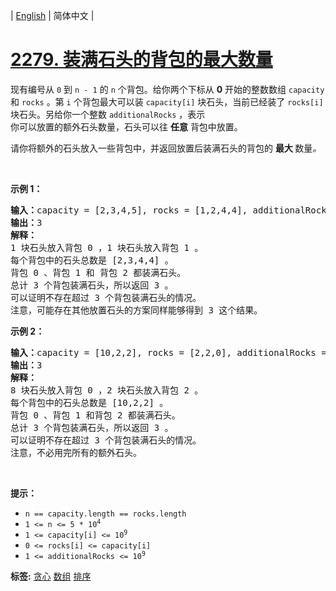 | [English](README_EN.md) | 简体中文 |

# [2279. 装满石头的背包的最大数量](https://leetcode-cn.com/problems/maximum-bags-with-full-capacity-of-rocks)
<p>现有编号从&nbsp;<code>0</code> 到 <code>n - 1</code> 的 <code>n</code> 个背包。给你两个下标从 <strong>0</strong> 开始的整数数组 <code>capacity</code> 和 <code>rocks</code> 。第 <code>i</code> 个背包最大可以装 <code>capacity[i]</code> 块石头，当前已经装了 <code>rocks[i]</code> 块石头。另给你一个整数 <code>additionalRocks</code> ，表示<span class="text-only" data-eleid="10" style="white-space: pre;">你可以放置的额外石头数量，石头可以往 </span><strong><span class="text-only" data-eleid="11" style="white-space: pre;">任意</span></strong><span class="text-only" data-eleid="12" style="white-space: pre;"> 背包中放置。</span></p>

<p>请你将额外的石头放入一些背包中，并返回放置后装满石头的背包的 <strong>最大 </strong>数量<em>。</em></p>

<p>&nbsp;</p>

<p><strong>示例 1：</strong></p>

<pre>
<strong>输入：</strong>capacity = [2,3,4,5], rocks = [1,2,4,4], additionalRocks = 2
<strong>输出：</strong>3
<strong>解释：</strong>
1 块石头放入背包 0 ，1 块石头放入背包 1 。
每个背包中的石头总数是 [2,3,4,4] 。
背包 0 、背包 1 和 背包 2 都装满石头。
总计 3 个背包装满石头，所以返回 3 。
可以证明不存在超过 3 个背包装满石头的情况。
注意，可能存在其他放置石头的方案同样能够得到 3 这个结果。
</pre>

<p><strong>示例 2：</strong></p>

<pre>
<strong>输入：</strong>capacity = [10,2,2], rocks = [2,2,0], additionalRocks = 100
<strong>输出：</strong>3
<strong>解释：</strong>
8 块石头放入背包 0 ，2 块石头放入背包 2 。
每个背包中的石头总数是 [10,2,2] 。
背包 0 、背包 1 和背包 2 都装满石头。
总计 3 个背包装满石头，所以返回 3 。
可以证明不存在超过 3 个背包装满石头的情况。
注意，不必用完所有的额外石头。
</pre>

<p>&nbsp;</p>

<p><strong>提示：</strong></p>

<ul>
	<li><code>n == capacity.length == rocks.length</code></li>
	<li><code>1 &lt;= n &lt;= 5 * 10<sup>4</sup></code></li>
	<li><code>1 &lt;= capacity[i] &lt;= 10<sup>9</sup></code></li>
	<li><code>0 &lt;= rocks[i] &lt;= capacity[i]</code></li>
	<li><code>1 &lt;= additionalRocks &lt;= 10<sup>9</sup></code></li>
</ul>

**标签:**  [贪心](https://leetcode-cn.com/tag/greedy) [数组](https://leetcode-cn.com/tag/array) [排序](https://leetcode-cn.com/tag/sorting) 